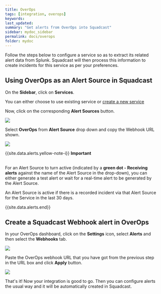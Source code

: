 ```yaml
---
title: OverOps
tags: [integration, overops]
keywords: 
last_updated: 
summary: "Get alerts from OverOps into Squadcast"
sidebar: mydoc_sidebar
permalink: docs/overops
folder: mydoc
---
```


Follow the steps below to configure a service so as to extract its related alert data from Splunk. Squadcast will then process this information to create incidents for this service as per your preferences.

## Using OverOps as an Alert Source in Squadcast

On the **Sidebar**, click on **Services**.

You can either choose to use existing service or [create a new service](adding-a-service-1)

Now, click on the corresponding **Alert Sources** button.

![](images/integration_1.png)

Select **OverOps** from  **Alert Source** drop down and copy the Webhook URL shown.

![](images/overops_1.png)

{{site.data.alerts.yellow-note-i}}
<b>Important</b><br/><br/>
<p>For an Alert Source to turn active (indicated by a <b>green dot - Receiving alerts</b> against the name of the Alert Source in the drop-down), you can either generate a test alert or wait for a real-time alert to be generated by the Alert Source.</p>
<p>An Alert Source is active if there is a recorded incident via that Alert Source for the Service in the last 30 days.</p>
{{site.data.alerts.end}}

## Create a Squadcast Webhook alert in OverOps

In your OverOps dashboard, click on the **Settings** icon, select **Alerts** and then select the **Webhooks** tab.

![](images/overops_2.png)

Paste the OverOps webhook URL that you have got from the previous step in the URL box and click **Apply** button.

![](images/overops_3.png)

That's it! Now your integration is good to go. Then you can configure alerts the usual way and it will be automatically created in Squadcast.